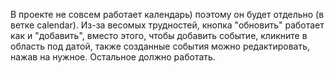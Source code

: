 В проекте не совсем работает календарь) поэтому он будет отдельно (в ветке calendar). Из-за весомых трудностей, кнопка "обновить" работает как и "добавить",
вместо этого, чтобы добавить событие, кликните в область под датой, также созданные события можно редактировать, нажав на нужное. Остальное должно работать.